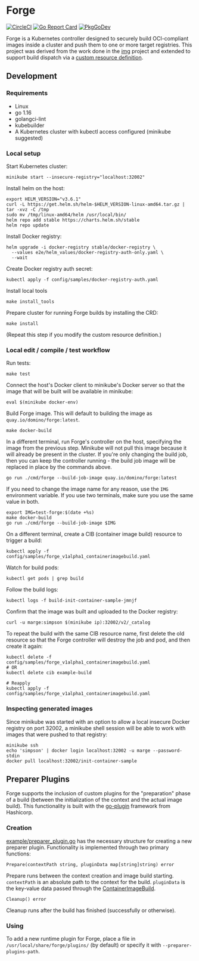 # Forge

[![CircleCI](https://circleci.com/gh/dominodatalab/forge.svg?style=shield)](https://app.circleci.com/pipelines/github/dominodatalab/forge)
[![Go Report Card](https://goreportcard.com/badge/github.com/dominodatalab/forge)](https://goreportcard.com/report/github.com/dominodatalab/forge)
[![PkgGoDev](https://pkg.go.dev/badge/mod/github.com/dominodatalab/forge)](https://pkg.go.dev/mod/github.com/dominodatalab/forge)

Forge is a Kubernetes controller designed to securely build OCI-compliant images
inside a cluster and push them to one or more target registries. This project
was derived from the work done in the [img][img] project and extended to support
build dispatch via a [custom resource definition][crd].

## Development

### Requirements

- Linux
- go 1.16
- golangci-lint
- kubebuilder
- A Kubernetes cluster with kubectl access configured (minikube suggested)

### Local setup

Start Kubernetes cluster:

```
minikube start --insecure-registry="localhost:32002"
```

Install helm on the host:

```
export HELM_VERSION="v3.6.1"
curl -L https://get.helm.sh/helm-$HELM_VERSION-linux-amd64.tar.gz | tar -xvz -C /tmp
sudo mv /tmp/linux-amd64/helm /usr/local/bin/
helm repo add stable https://charts.helm.sh/stable
helm repo update
```

Install Docker registry:

```
helm upgrade -i docker-registry stable/docker-registry \
  --values e2e/helm_values/docker-registry-auth-only.yaml \
  --wait
```

Create Docker registry auth secret:

```
kubectl apply -f config/samples/docker-registry-auth.yaml
```

Install local tools

```
make install_tools
```

Prepare cluster for running Forge builds by installing the CRD:

```
make install
```

(Repeat this step if you modify the custom resource definition.)

### Local edit / compile / test workflow

Run tests:

```
make test
```

Connect the host's Docker client to minikube's Docker server so that the image that will be built will be available in minikube:

```
eval $(minikube docker-env)
```

Build Forge image. This will default to building the image as `quay.io/domino/forge:latest`.

```
make docker-build
```

In a different terminal, run Forge's controller on the host, specifying the image from the previous step.
Minikube will not pull this image because it will already be present in the cluster. If you're only changing
the build job, then you can keep the controller running - the build job image will be replaced in place by
the commands above.

```
go run ./cmd/forge --build-job-image quay.io/domino/forge:latest
```

If you need to change the image name for any reason, use the `IMG` environment variable.
If you use two terminals, make sure  you use the same value in both.

```
export IMG=test-forge:$(date +%s)
make docker-build
go run ./cmd/forge --build-job-image $IMG
```

On a different terminal, create a CIB (container image build) resource to trigger a build:

```
kubectl apply -f config/samples/forge_v1alpha1_containerimagebuild.yaml
```

Watch for build pods:

```
kubectl get pods | grep build
```

Follow the build logs:

```
kubectl logs -f build-init-container-sample-jmnjf
```

Confirm that the image was built and uploaded to the Docker registry:

```
curl -u marge:simpson $(minikube ip):32002/v2/_catalog
```

To repeat the build with the same CIB resource name, first delete the old resource so that the Forge controller will destroy
the job and pod, and then create it again:

```
kubectl delete -f config/samples/forge_v1alpha1_containerimagebuild.yaml
# OR
kubectl delete cib example-build

# Reapply
kubectl apply -f config/samples/forge_v1alpha1_containerimagebuild.yaml
```

### Inspecting generated images

Since minikube was started with an option to allow a local insecure Docker registry on port 32002, a minikube shell
session will be able to work with images that were pushed to that registry:

```
minikube ssh
echo 'simpson' | docker login localhost:32002 -u marge --password-stdin
docker pull localhost:32002/init-container-sample
```

## Preparer Plugins

Forge supports the inclusion of custom plugins for the "preparation" phase of a build (between the initialization of the context and the actual image build).
This functionality is built with the [go-plugin](https://github.com/hashicorp/go-plugin) framework from Hashicorp.

### Creation

[example/preparer_plugin.go](./docs/example/preparer_plugin.go) has the necessary structure for creating a new preparer plugin.
Functionality is implemented through two primary functions:

`Prepare(contextPath string, pluginData map[string]string) error`

Prepare runs between the context creation and image build starting. `contextPath` is an absolute path to the context for the build.
`pluginData` is the key-value data passed through the [ContainerImageBuild](./config/crd/bases/forge.dominodatalab.com_containerimagebuilds.yaml#L77-L82).

`Cleanup() error`

Cleanup runs after the build has finished (successfully or otherwise).

### Using

To add a new runtime plugin for Forge, place a file in `/usr/local/share/forge/plugins/` (by default) or specify it with `--preparer-plugins-path`.

[img]: https://github.com/genuinetools/img
[crd]: https://kubernetes.io/docs/tasks/extend-kubernetes/custom-resources/custom-resource-definitions/
